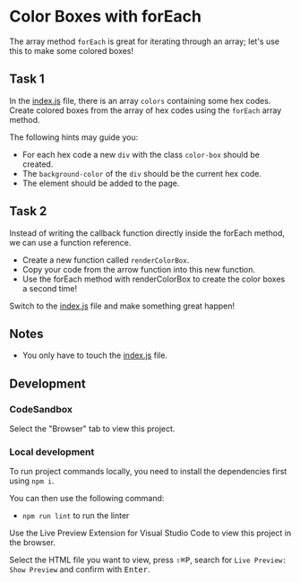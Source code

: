 # Color Boxes with forEach

The array method `forEach` is great for iterating through an array; let's use this to make some colored boxes!

## Task 1

In the [index.js](./js/index.js) file, there is an array `colors` containing some hex codes. Create colored boxes from the array of hex codes using the `forEach` array method.

The following hints may guide you:

- For each hex code a new `div` with the class `color-box` should be created.
- The `background-color` of the `div` should be the current hex code.
- The element should be added to the page.

## Task 2

Instead of writing the callback function directly inside the forEach method, we can use a function reference.

- Create a new function called `renderColorBox`.
- Copy your code from the arrow function into this new function.
- Use the forEach method with renderColorBox to create the color boxes a second time!

Switch to the [index.js](./js/index.js) file and make something great happen!

## Notes

- You only have to touch the [index.js](./js/index.js) file.

## Development

### CodeSandbox

Select the "Browser" tab to view this project.

### Local development

To run project commands locally, you need to install the dependencies first using `npm i`.

You can then use the following command:

- `npm run lint` to run the linter

Use the Live Preview Extension for Visual Studio Code to view this project in the browser.

Select the HTML file you want to view, press <kbd>⇧</kbd><kbd>⌘</kbd><kbd>P</kbd>, search for `Live Preview: Show Preview` and confirm with <kbd>Enter</kbd>.
